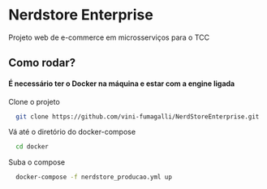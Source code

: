 
# Nerdstore Enterprise

Projeto web de e-commerce em microsserviços para o TCC


## Como rodar?

#### É necessário ter o Docker na máquina e estar com a engine ligada

Clone o projeto

```bash
  git clone https://github.com/vini-fumagalli/NerdStoreEnterprise.git
```

Vá até o diretório do docker-compose

```bash
  cd docker
```

Suba o compose

```bash
  docker-compose -f nerdstore_producao.yml up
```